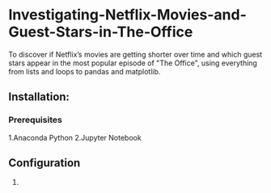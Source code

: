 # Investigating-Netflix-Movies-and-Guest-Stars-in-The-Office
To discover if Netflix’s movies are getting shorter over time and which guest stars appear in the most popular episode of "The Office", using everything from lists and loops to pandas and matplotlib.

## Installation:
### Prerequisites
1.Anaconda Python
2.Jupyter Notebook

## Configuration
1.

